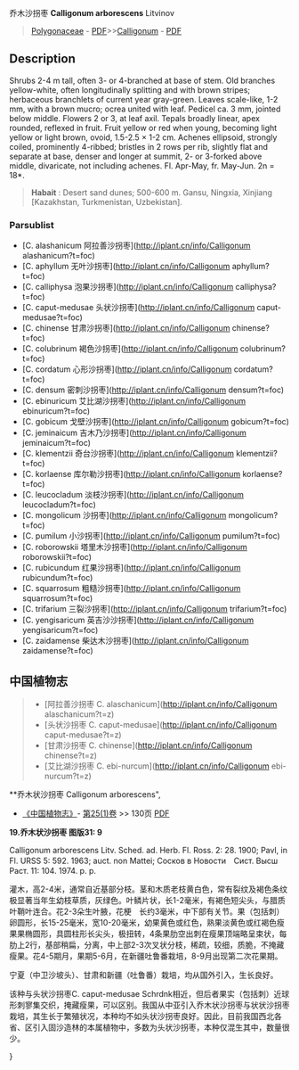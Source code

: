 乔木沙拐枣 **Calligonum arborescens** Litvinov

> [Polygonaceae](http://iplant.cn/info/Polygonaceae?t=foc) - [PDF](http://www.iplant.cn/foc/pdf/Polygonaceae.pdf)>>[Calligonum](http://iplant.cn/info/Calligonum?t=foc) - [PDF](http://www.iplant.cn/foc/pdf/Calligonum.pdf)

## Description

Shrubs 2-4 m tall, often 3- or 4-branched at base of stem. Old branches yellow-white, often longitudinally splitting and with brown stripes; herbaceous branchlets of current year gray-green. Leaves scale-like, 1-2 mm, with a brown mucro; ocrea united with leaf. Pedicel ca. 3 mm, jointed below middle. Flowers 2 or 3, at leaf axil. Tepals broadly linear, apex rounded, reflexed in fruit. Fruit yellow or red when young, becoming light yellow or light brown, ovoid, 1.5-2.5 × 1-2 cm. Achenes ellipsoid, strongly coiled, prominently 4-ribbed; bristles in 2 rows per rib, slightly flat and separate at base, denser and longer at summit, 2- or 3-forked above middle, divaricate, not including achenes. Fl. Apr-May, fr. May-Jun. 2n = 18*.


> **Habait** : 
> Desert sand dunes; 500-600 m. Gansu, Ningxia, Xinjiang [Kazakhstan, Turkmenistan, Uzbekistan].



### Parsublist

* [C.  alashanicum  阿拉善沙拐枣](http://iplant.cn/info/Calligonum alashanicum?t=foc)
* [C.  aphyllum  无叶沙拐枣](http://iplant.cn/info/Calligonum aphyllum?t=foc)
* [C.  calliphysa  泡果沙拐枣](http://iplant.cn/info/Calligonum calliphysa?t=foc)
* [C.  caput-medusae  头状沙拐枣](http://iplant.cn/info/Calligonum caput-medusae?t=foc)
* [C.  chinense  甘肃沙拐枣](http://iplant.cn/info/Calligonum chinense?t=foc)
* [C.  colubrinum  褐色沙拐枣](http://iplant.cn/info/Calligonum colubrinum?t=foc)
* [C.  cordatum  心形沙拐枣](http://iplant.cn/info/Calligonum cordatum?t=foc)
* [C.  densum  密刺沙拐枣](http://iplant.cn/info/Calligonum densum?t=foc)
* [C.  ebinuricum  艾比湖沙拐枣](http://iplant.cn/info/Calligonum ebinuricum?t=foc)
* [C.  gobicum  戈壁沙拐枣](http://iplant.cn/info/Calligonum gobicum?t=foc)
* [C.  jeminaicum  吉木乃沙拐枣](http://iplant.cn/info/Calligonum jeminaicum?t=foc)
* [C.  klementzii  奇台沙拐枣](http://iplant.cn/info/Calligonum klementzii?t=foc)
* [C.  korlaense  库尔勒沙拐枣](http://iplant.cn/info/Calligonum korlaense?t=foc)
* [C.  leucocladum  淡枝沙拐枣](http://iplant.cn/info/Calligonum leucocladum?t=foc)
* [C.  mongolicum  沙拐枣](http://iplant.cn/info/Calligonum mongolicum?t=foc)
* [C.  pumilum  小沙拐枣](http://iplant.cn/info/Calligonum pumilum?t=foc)
* [C.  roborowskii  塔里木沙拐枣](http://iplant.cn/info/Calligonum roborowskii?t=foc)
* [C.  rubicundum  红果沙拐枣](http://iplant.cn/info/Calligonum rubicundum?t=foc)
* [C.  squarrosum  粗糙沙拐枣](http://iplant.cn/info/Calligonum squarrosum?t=foc)
* [C.  trifarium  三裂沙拐枣](http://iplant.cn/info/Calligonum trifarium?t=foc)
* [C.  yengisaricum  英吉沙沙拐枣](http://iplant.cn/info/Calligonum yengisaricum?t=foc)
* [C.  zaidamense  柴达木沙拐枣](http://iplant.cn/info/Calligonum zaidamense?t=foc)


## 中国植物志

> * [阿拉善沙拐枣  C.  alaschanicum](http://iplant.cn/info/Calligonum alaschanicum?t=z)
> * [头状沙拐枣  C.  caput-medusae](http://iplant.cn/info/Calligonum caput-medusae?t=z)
> * [甘肃沙拐枣  C.  chinense](http://iplant.cn/info/Calligonum chinense?t=z)
> * [艾比湖沙拐枣  C.  ebi-nurcum](http://iplant.cn/info/Calligonum ebi-nurcum?t=z)


**乔木状沙拐枣 Calligonum arborescens",



* [《中国植物志》](http://www.iplant.cn/frps)- [第25(1)卷](http://www.iplant.cn/frps/vol/25(1)) >> 130页 [PDF](http://www.iplant.cn/frps/pdf/25(1)/130a.PDF)


**19.乔木状沙拐枣 图版31: 9**

Calligonum arborescens Litv. Sched. ad. Herb. Fl. Ross. 2: 28. 1900; Pavl, in Fl. URSS 5: 592. 1963; auct. non Mattei; Сосков в Новости　Сист. Высш Раст. 11: 104. 1974. p. p.

灌木，高2-4米，通常自近基部分枝。茎和木质老枝黄白色，常有裂纹及褐色条纹极显著当年生幼枝草质，灰绿色。叶鳞片状，长1-2毫米，有褐色短尖头，与腊质叶鞘叶连合。花2-3朵生叶腋，花梗　长约3毫米，中下部有关节。果（包括刺）卵圆形，长15-25毫米，宽10-20毫米，幼果黄色或红色，熟果淡黄色或红褐色瘦果果椭圆形，具圆柱形长尖头，极扭转，4条果肋空出刺在瘦果顶端略呈束状，每肋上2行，基部稍扁，分离，中上部2-3次叉状分枝，稀疏，较细，质脆，不掩藏瘦果。花4-5期月，果期5-6月，在新疆吐鲁番栽培，8-9月出现第二次花果期。

宁夏（中卫沙坡头）、甘肃和新疆（吐鲁番）栽培，均从国外引入，生长良好。

该种与头状沙拐枣C. caput-medusae Schrdnk相近，但后者果实（包括刺）近球形刺寥集交织，掩藏瘦果，可以区别。我国从中亚引入乔木状沙拐枣与状状沙拐枣栽培，其生长于繁殖状况，本种均不如头状沙拐枣良好。因此，目前我国西北各省、区引入固沙造林的本属植物中，多数为头状沙拐枣，本种仅混生其中，数量很少。



}